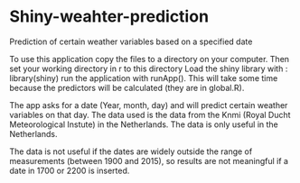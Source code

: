# Shiny-weahter-prediction
Prediction of certain weather variables based on a specified date

To use this application copy the files to a directory on your computer.
Then set your working directory in r to this directory
Load the shiny library with : library(shiny)
run the application with runApp(). This will take some time because the 
predictors will be calculated (they are in global.R). 

The app asks for a date (Year, month, day) and will predict certain
weather variables on that day.
The data used is the data from the Knmi (Royal Ducht Meteorological Instute)
in the Netherlands. The data is only useful in the Netherlands.

The data is not useful if the dates are widely outside the range of 
measurements (between 1900 and 2015), so results are not meaningful if
a date in 1700 or 2200 is inserted.
